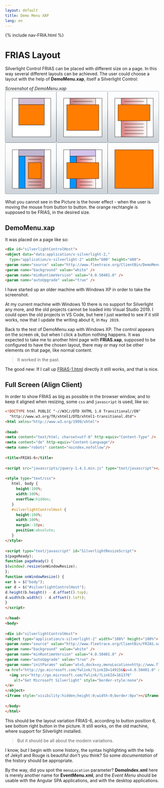 ```yaml
---
layout: default
title: Demo Menu XAP
lang: en
---
```

{% include nav-FRIA.html %}

# FRIAS Layout

Silverlight Control FRIAS can be placed with different size on a page.
In this way several different layouts can be achieved.
The user could choose a layout with the help of **DemoMenu.xap**, itself a Silverlight Control:

*Screenshot of DemoMenu.xap*<br>
![Layout](../images/FRIA-Layout.png)

What you cannot see in the Picture is the hover effect - when the user is moving the mouse from button to button.
the orange rechtangle is supposed to be FRIAS, in the desired size.

## DemoMenu.xap

It was placed on a page like so:
```html
<div id="silverlightControlHost">
<object data="data:application/x-silverlight-2," 
  type="application/x-silverlight-2" width="600" height="400">
<param name="source" value="http://www.fleetrace.org/ClientBin/DemoMenu.xap" />
<param name="background" value="white" />
<param name="minRuntimeVersion" value="4.0.50401.0" />
<param name="autoUpgrade" value="true" />
```

I have started up an older machine with Windows XP in order to take the screenshot.

At my current machine with Windows 10 there is no support for Silverlight any more, 
and the old projects cannot be loaded into Visual Studio 2019.
I could open the old projects in VS Code, but here I just wanted to see if it still works,
now that I update the writing about it, in `May 2019`.

Back to the test of DemoMenu.xap with Windows XP. The control appears on the screen ok, 
but when I click a button nothing happens.
It was expected to take me to another html page with **FRIAS.xap**, supposed to be configured to have the chosen layout,
there may or may not be other elements on that page, like normal content.

> It worked in the past.

The good new: If I call up [FRIAS-1.html](FRIAS.html) directly it still works, and that is nice.

## Full Screen (Align Client)

In order to show FRIAS as big as possible in the browser window, and to keep it aligned when resizing,
some `css` and `javascript` is used, like so:

```html
<!DOCTYPE html PUBLIC "-//W3C//DTD XHTML 1.0 Transitional//EN" 
  "http://www.w3.org/TR/xhtml1/DTD/xhtml1-transitional.dtd">
<html xmlns="http://www.w3.org/1999/xhtml">

<head>
<meta content="text/html; charset=utf-8" http-equiv="Content-Type" />
<meta content="de" http-equiv="Content-Language"/>
<meta name="robots" content="noindex,nofollow"/>

<title>FRIAS-6</title>

<script src="javascripts/jquery-1.4.1.min.js" type="text/javascript"></script>

<style type="text/css">
   html, body {
     height:100%;
     width:100%;
     overflow:hidden;
   } 
   #silverlightControlHost {
     height:100%;
     width:100%;
     margin:-10px;
     position:absolute;
   }
</style>

<script type="text/javascript" id="SilverlightResizeScript">
$(pageReady);
function pageReady() {
$(window).resize(onWindowResize);
};
function onWindowResize() {
var b = $("body");
var d = $("#silverlightControlHost");
d.height(b.height() - d.offset().top);
d.width(b.width() - d.offset().left);
}
</script>

</head>
<body>

<div id="silverlightControlHost">
<object type="application/x-silverlight-2" width="100%" height="100%">
<param name="source" value="http://www.fleetrace.org/ClientBin/FRIAS.xap"/>
<param name="background" value="white" />
<param name="minRuntimeVersion" value="4.0.50401.0" />
<param name="autoUpgrade" value="true" />
<param name="initParams" value="at=5,dock=xy,menuLocation=http://www.fleetrace.org/DemoIndex.xml" />
<a href="http://go.microsoft.com/fwlink/?LinkID=149156&v=4.0.50401.0" style="text-decoration:none">
  <img src="http://go.microsoft.com/fwlink/?LinkId=161376" 
    alt="Get Microsoft Silverlight" style="border-style:none"/>
</a>
</object>
<iframe style="visibility:hidden;height:0;width:0;border:0px"></iframe></div>

</body>
</html>
```

This should be the layout variation FRIAS-6, according to button position 6, 
see bottom right button in the picture.
It still works, on the old machine, where support for Silverlight installed.

> But it should be all about the modern variations.

I know, but I begin with some history, 
the syntax highlighting with the help of Jekyll and Rouge is beautiful don't you think?
So some *documentation* of the history should be appropriate.

By the way, did you spot the `menuLocation` parameter?
**DemoIndex.xml** here is merely another name for **EventMenu.xml**, 
and the *Event Menu* should be usable with the Angular SPA applications,
and with the desktop applications.